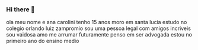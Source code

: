 ### Hi there 👋


ola meu nome e ana carolini 
tenho 15 anos 
moro em santa lucia 
estudo no colegio orlando luiz zampromio 
sou uma pessoa legal  com amigos incriveis 
sou vaidosa amo me arrumar 
futuramente penso em ser advogada 
estou no primeiro ano do ensino medio
